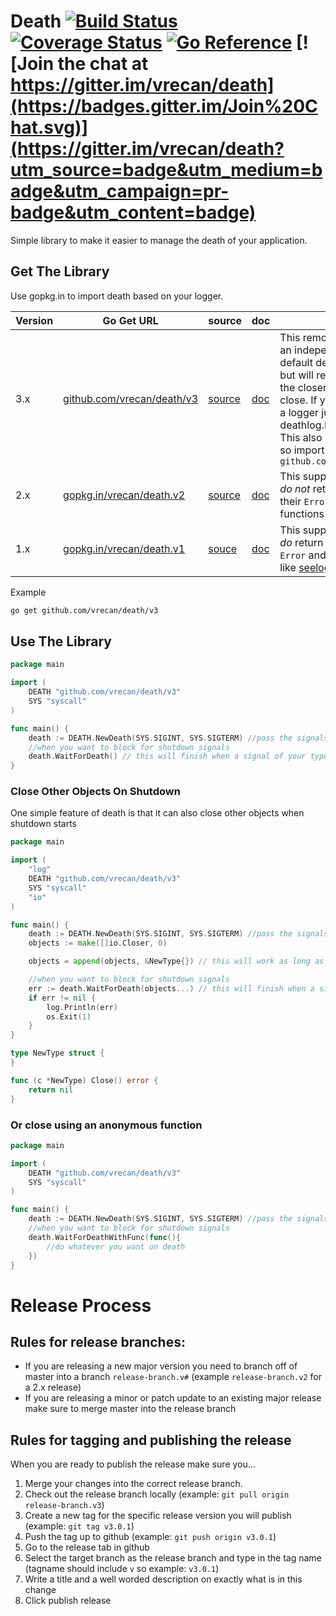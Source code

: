 # Death [![Build Status](https://travis-ci.org/vrecan/death.svg?branch=master)](https://travis-ci.org/vrecan/death) [![Coverage Status](https://coveralls.io/repos/github/vrecan/death/badge.svg?branch=master)](https://coveralls.io/github/vrecan/death?branch=master) [![Go Reference](https://pkg.go.dev/badge/github.com/vrecan/death/v3.svg)](https://pkg.go.dev/github.com/vrecan/death/v3) [![Join the chat at https://gitter.im/vrecan/death](https://badges.gitter.im/Join%20Chat.svg)](https://gitter.im/vrecan/death?utm_source=badge&utm_medium=badge&utm_campaign=pr-badge&utm_content=badge)

<p>Simple library to make it easier to manage the death of your application.</p>

## Get The Library

Use gopkg.in to import death based on your logger.

| Version | Go Get URL                                                                           | source                                                           | doc                                                  | Notes                                                                                                                                                                                                                                                                                                |
| ------- | ------------------------------------------------------------------------------------ | ---------------------------------------------------------------- | ---------------------------------------------------- | ---------------------------------------------------------------------------------------------------------------------------------------------------------------------------------------------------------------------------------------------------------------------------------------------------- |
| 3.x     | [github.com/vrecan/death/v3](https://github.com/vrecan/death/tree/release-branch.v3) | [source](https://github.com/vrecan/death/tree/release-branch.v3) | [doc](https://pkg.go.dev/github.com/vrecan/death/v3) | This removes the need for an independent logger. By default death will not log but will return an error if all the closers do not properly close. If you want to provide a logger just satisfy the deathlog.Logger interface. This also uses go modules so import it as `github.com/vrecan/death/v3` |
| 2.x     | [gopkg.in/vrecan/death.v2](https://gopkg.in/vrecan/death.v2)                         | [source](https://github.com/vrecan/death/tree/v2.0)              | [doc](https://godoc.org/gopkg.in/vrecan/death.v2)    | This supports loggers who _do not_ return an error from their `Error` and `Warn` functions like [logrus](https://github.com/sirupsen/logrus)                                                                                                                                                         |
| 1.x     | [gopkg.in/vrecan/death.v1](https://gopkg.in/vrecan/death.v1)                         | [souce](https://github.com/vrecan/death/tree/v1.0)               | [doc](https://godoc.org/gopkg.in/vrecan/death.v1)    | This supports loggers who _do_ return an error from their `Error` and `Warn` functions like [seelog](https://github.com/cihub/seelog)                                                                                                                                                                |

Example

```bash
go get github.com/vrecan/death/v3
```

## Use The Library

```go
package main

import (
	DEATH "github.com/vrecan/death/v3"
	SYS "syscall"
)

func main() {
	death := DEATH.NewDeath(SYS.SIGINT, SYS.SIGTERM) //pass the signals you want to end your application
	//when you want to block for shutdown signals
	death.WaitForDeath() // this will finish when a signal of your type is sent to your application
}
```

### Close Other Objects On Shutdown

<p>One simple feature of death is that it can also close other objects when shutdown starts</p>

```go
package main

import (
	"log"
	DEATH "github.com/vrecan/death/v3"
	SYS "syscall"
	"io"
)

func main() {
	death := DEATH.NewDeath(SYS.SIGINT, SYS.SIGTERM) //pass the signals you want to end your application
	objects := make([]io.Closer, 0)

	objects = append(objects, &NewType{}) // this will work as long as the type implements a Close method

	//when you want to block for shutdown signals
	err := death.WaitForDeath(objects...) // this will finish when a signal of your type is sent to your application
	if err != nil {
		log.Println(err)
		os.Exit(1)
	}
}

type NewType struct {
}

func (c *NewType) Close() error {
	return nil
}

```

### Or close using an anonymous function

```go
package main

import (
	DEATH "github.com/vrecan/death/v3"
	SYS "syscall"
)

func main() {
	death := DEATH.NewDeath(SYS.SIGINT, SYS.SIGTERM) //pass the signals you want to end your application
	//when you want to block for shutdown signals
	death.WaitForDeathWithFunc(func(){
		//do whatever you want on death
	})
}
```

# Release Process

## Rules for release branches:

- If you are releasing a new major version you need to branch off of master into a branch `release-branch.v#` (example `release-branch.v2` for a 2.x release)
- If you are releasing a minor or patch update to an existing major release make sure to merge master into the release branch

## Rules for tagging and publishing the release

When you are ready to publish the release make sure you...

1. Merge your changes into the correct release branch.
2. Check out the release branch locally (example: `git pull origin release-branch.v3`)
3. Create a new tag for the specific release version you will publish (example: `git tag v3.0.1`)
4. Push the tag up to github (example: `git push origin v3.0.1`)
5. Go to the release tab in github
6. Select the target branch as the release branch and type in the tag name (tagname should include `v` so example: `v3.0.1`)
7. Write a title and a well worded description on exactly what is in this change
8. Click publish release
